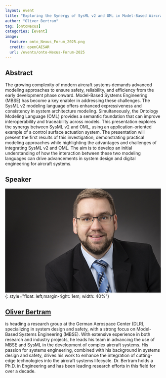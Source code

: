 ```yaml
---
layout: event
title: "Exploring the Synergy of SysML v2 and OML in Model-Based Aircraft Systems Design"
author: "Oliver Bertram"
tag: [ontoNexus]
categories: [event]
image:
  feature: onto_Nexus_Forum_2025.png
  credit: openCAESAR
  url: /events/onto-Nexus-Forum-2025
---
```


## Abstract

The growing complexity of modern aircraft systems demands advanced modeling approaches to ensure safety, reliability, and efficiency from the early development phase onward. Model-Based Systems Engineering (MBSE) has become a key enabler in addressing these challenges. The SysML v2 modeling language offers enhanced expressiveness and consistency in system architecture modeling. Simultaneously, the Ontology Modeling Language (OML) provides a semantic foundation that can improve interoperability and traceability across models. This presentation explores the synergy between SysML v2 and OML, using an application-oriented example of a control surface actuation system. The presentation will present the first results of this investigation, demonstrating practical modeling approaches while highlighting the advantages and challenges of integrating SysML v2 and OML.
The aim is to develop an initial understanding of how the interaction between these two modeling languages can drive advancements in system design and digital engineering for aircraft systems.

## Speaker

![Oliver Bertram](img/Bertram.jpeg){: style="float: left;margin-right: 1em; width: 40%"}

<h2><a href="mailto:Oliver.Bertram@dlr.de">Oliver Bertram</a></h2> is heading a research group at the German Aerospace Center (DLR), specializing in system design and safety, with a strong focus on Model-Based Systems Engineering (MBSE). With extensive experience in both research and industry projects, he leads his team in advancing the use of MBSE and SysML in the development of complex aircraft systems. His passion for systems engineering, combined with his background in systems design and safety, drives his work to enhance the integration of cutting-edge technologies into the aircraft systems lifecycle. Dr. Bertram holds a Ph.D. in Engineering and has been leading research efforts in this field for over a decade.